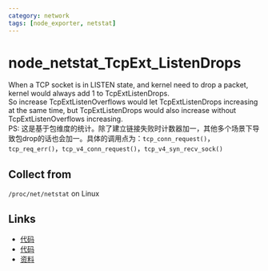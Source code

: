```yaml
---
category: network
tags: [node_exporter, netstat]
---
```

# node_netstat_TcpExt_ListenDrops

When a TCP socket is in LISTEN state, and kernel need to drop a packet, kernel would always add 1 to TcpExtListenDrops.   
So increase TcpExtListenOverflows would let TcpExtListenDrops increasing at the same time, but TcpExtListenDrops would also increase without TcpExtListenOverflows increasing.  
PS: 这是基于包维度的统计。除了建立链接失败时计数器加一，其他多个场景下导致包drop的话也会加一。具体的调用点为：`tcp_conn_request()`，`tcp_req_err()`，`tcp_v4_conn_request()`，`tcp_v4_syn_recv_sock()`

## Collect from

`/proc/net/netstat` on Linux

## Links

- [代码](https://github.com/prometheus/node_exporter/blob/master/collector/netstat_linux.go#L97)
- [代码](https://github.com/torvalds/linux/blob/master/include/net/tcp.h#L2177)
- [资料](https://github.com/moooofly/MarkSomethingDown/blob/master/Linux/TCP%20%E7%9B%B8%E5%85%B3%E7%BB%9F%E8%AE%A1%E4%BF%A1%E6%81%AF%E8%AF%A6%E8%A7%A3.md)
